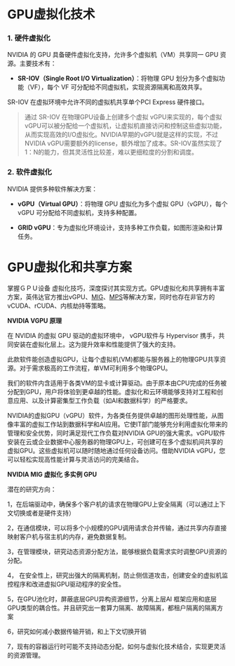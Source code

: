 # GPU虚拟化技术

### 1. **硬件虚拟化**

NVIDIA 的 GPU 具备硬件虚拟化支持，允许多个虚拟机（VM）共享同一 GPU 资源。主要技术有：

- **SR-IOV（Single Root I/O Virtualization）**：将物理 GPU 划分为多个虚拟功能（VF），每个 VF 可分配给不同虚拟机，实现资源隔离和高效共享。

SR-IOV 在虚拟环境中允许不同的虚拟机共享单个PCI Express 硬件接口。

> 通过 SR-IOV 在物理GPU设备上创建多个虚拟 vGPU来实现的，每个虚拟vGPU可以被分配给一个虚拟机，让虚拟机直接访问和控制这些虚拟功能，从而实现高效的I/O虚拟化。NVIDIA早期的vGPU就是这样的实现，不过NVIDIA vGPU需要额外的license，额外增加了成本。SR-IOV虽然实现了1：N的能力，但其灵活性比较差，难以更细粒度的分割和调度。

### 2. **软件虚拟化**

NVIDIA 提供多种软件解决方案：

- **vGPU（Virtual GPU）**：将物理 GPU 虚拟化为多个虚拟 GPU（vGPU），每个 vGPU 可分配给不同虚拟机，支持多种配置。

- **GRID vGPU**：专为虚拟化环境设计，支持多种工作负载，如图形渲染和计算任务。

# GPU虚拟化和共享方案

掌握ＧＰＵ设备 虚拟化技巧，深度探讨其实现方式。GPU虚拟化和共享拥有丰富方案，英伟达官方推出vGPU、[MIG](https://zhida.zhihu.com/search?content_id=246125488&content_type=Article&match_order=1&q=MIG&zhida_source=entity)、[MPS](https://zhida.zhihu.com/search?content_id=246125488&content_type=Article&match_order=1&q=MPS&zhida_source=entity)等解决方案，同时也存在非官方的vCUDA、rCUDA、内核劫持等策略。

****NVIDIA VGPU 原理****

在 NVIDIA 的虚拟 GPU 驱动的虚拟环境中， vGPU软件与 Hypervisor 携手，共同安装在虚拟化层上。这为提升效率和性能提供了强大的支持。

此款软件能创造虚拟GPU，让每个虚拟机(VM)都能与服务器上的物理GPU共享资源。对于需求极高的工作流程，单VM可利用多个物理GPU。

我们的软件内含适用于各类VM的显卡或计算驱动。由于原本由CPU完成的任务被分配到GPU，用户将体验到更卓越的性能。虚拟化和云环境能够支持对工程和创意应用、以及计算密集型工作负载（如AI和数据科学）的严格要求。

NVIDIA的虚拟GPU（vGPU）软件，为各类任务提供卓越的图形处理性能，从图像丰富的虚拟工作站到数据科学和AI应用。它使IT部门能够充分利用虚拟化带来的管理和安全优势，同时满足现代工作负载对NVIDIA GPU的强大需求。vGPU软件安装在云或企业数据中心服务器的物理GPU上，可创建可在多个虚拟机间共享的虚拟GPU。这些虚拟机可以随时随地通过任何设备访问。借助NVIDIA vGPU，您可以轻松实现高性能计算与灵活访问的完美结合。

****NVIDIA MIG 虚拟化 多实例 GPU****

潜在的研究方向：

1，在后端驱动中，确保多个客户机的请求在物理GPU上安全隔离（可以通过上下文切换或者是硬件支持）

2，在通信模块，可以将多个小规模的GPU调用请求合并传输，通过共享内存直接映射客户机与宿主机的内存，避免数据复制。

3，在管理模块，研究动态资源分配方法，能够根据负载需求实时调整GPU资源的分配。

4， 在安全性上，研究出强大的隔离机制，防止侧信道攻击，创建安全的虚拟机监控程序和改进虚拟GPU驱动程序的安全性。

5，在GPU池化时，屏蔽底层GPU异构资源细节，分离上层AI 框架应用和底层GPU类型的耦合性。并且研究出一套算力隔离、故障隔离，都租户隔离的隔离方案

6，研究如何减小数据传输开销，和上下文切换开销

7，现有的容器运行时可能不支持动态分配，如何与虚拟化技术结合，实现更灵活的资源管理。
